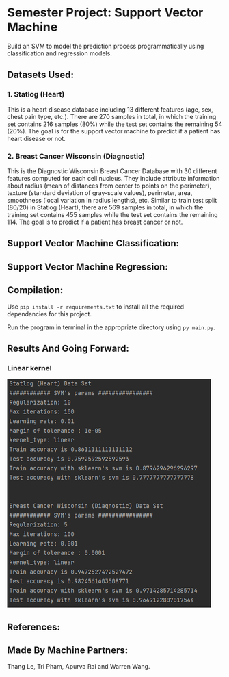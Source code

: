 # Semester Project: Support Vector Machine
Build an SVM to model the prediction process programmatically using classification and regression models.

## Datasets Used:

### 1. Statlog (Heart) 
This is a heart disease database including 13 different features (age, sex, chest pain type, etc.). There are 270 samples in total, in which the training set contains 216 samples (80%) while the test set contains the remaining 54 (20%). The goal is for the support vector machine to predict if a patient has heart disease or not.

### 2. Breast Cancer Wisconsin (Diagnostic)
This is the Diagnostic Wisconsin Breast Cancer Database with 30 different features computed for each cell nucleus. They include attribute information about radius (mean of distances from center to points on the perimeter), texture (standard deviation of gray-scale values), perimeter, area, smoothness (local variation in radius lengths), etc. Similar to train test split (80/20) in Statlog (Heart), there are 569 samples in total, in which the training set contains 455 samples while the test set contains the remaining 114. The goal is to predict if a patient has breast cancer or not.

## Support Vector Machine Classification:

## Support Vector Machine Regression: 

## Compilation:

Use `pip install -r requirements.txt` to install all the required dependancies for this project.

Run the program in terminal in the appropriate directory using `py main.py`.

## Results And Going Forward:

### Linear kernel
![compared_results](imgs/compared_results.PNG)

## References:

## Made By Machine Partners:

Thang Le, Tri Pham, Apurva Rai and Warren Wang.

